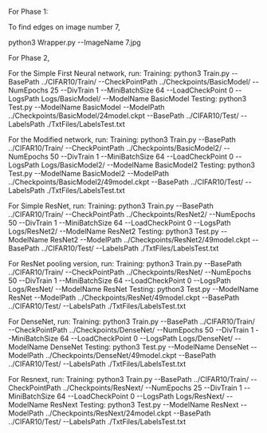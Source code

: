 For Phase 1:

To find edges on image number 7,

python3 Wrapper.py --ImageName 7.jpg


For Phase 2,

For the Simple First Neural network, run:
Training:
    python3 Train.py --BasePath ../CIFAR10/Train/ --CheckPointPath ../Checkpoints/BasicModel/ --NumEpochs 25 --DivTrain 1 --MiniBatchSize 64 --LoadCheckPoint 0 --LogsPath Logs/BasicModel/ --ModelName BasicModel 
Testing:
    python3 Test.py --ModelName BasicModel --ModelPath ../Checkpoints/BasicModel/24model.ckpt --BasePath ../CIFAR10/Test/ --LabelsPath ./TxtFiles/LabelsTest.txt 


For the Modified network, run:
Training:
    python3 Train.py --BasePath ../CIFAR10/Train/ --CheckPointPath ../Checkpoints/BasicModel2/ --NumEpochs 50 --DivTrain 1 --MiniBatchSize 64 --LoadCheckPoint 0 --LogsPath Logs/BasicModel2/ --ModelName BasicModel2 
Testing:
     python3 Test.py --ModelName BasicModel2 --ModelPath ../Checkpoints/BasicModel2/49model.ckpt --BasePath ../CIFAR10/Test/ --LabelsPath ./TxtFiles/LabelsTest.txt   


For Simple ResNet, run:
Training:
    python3 Train.py --BasePath ../CIFAR10/Train/ --CheckPointPath ../Checkpoints/ResNet2/ --NumEpochs 50 --DivTrain 1 --MiniBatchSize 64 --LoadCheckPoint 0 --LogsPath Logs/ResNet2/ --ModelName ResNet2 
Testing:
    python3 Test.py --ModelName ResNet2  --ModelPath ../Checkpoints/ResNet2/49model.ckpt --BasePath ../CIFAR10/Test/ --LabelsPath ./TxtFiles/LabelsTest.txt 


For ResNet pooling version, run:
Training:
    python3 Train.py --BasePath ../CIFAR10/Train/ --CheckPointPath ../Checkpoints/ResNet/ --NumEpochs 50 --DivTrain 1 --MiniBatchSize 64 --LoadCheckPoint 0 --LogsPath Logs/ResNet/ --ModelName ResNet 
Testing:
    python3 Test.py --ModelName ResNet --ModelPath ../Checkpoints/ResNet/49model.ckpt --BasePath ../CIFAR10/Test/ --LabelsPath ./TxtFiles/LabelsTest.txt 


For DenseNet, run:
Training:
    python3 Train.py --BasePath ../CIFAR10/Train/ --CheckPointPath ../Checkpoints/DenseNet/ --NumEpochs 50 --DivTrain 1 --MiniBatchSize 64 --LoadCheckPoint 0 --LogsPath Logs/DenseNet/ --ModelName DenseNet 
Testing:
    python3 Test.py --ModelName DenseNet --ModelPath ../Checkpoints/DenseNet/49model.ckpt --BasePath ../CIFAR10/Test/ --LabelsPath ./TxtFiles/LabelsTest.txt  


For Resnext, run:
Training:
    python3 Train.py --BasePath ../CIFAR10/Train/ --CheckPointPath ../Checkpoints/ResNext/ --NumEpochs 25 --DivTrain 1 --MiniBatchSize 64 --LoadCheckPoint 0 --LogsPath Logs/ResNext/ --ModelName ResNext 
Testing:
    python3 Test.py --ModelName ResNext --ModelPath ../Checkpoints/ResNext/24model.ckpt --BasePath ../CIFAR10/Test/ --LabelsPath ./TxtFiles/LabelsTest.txt 



 


 